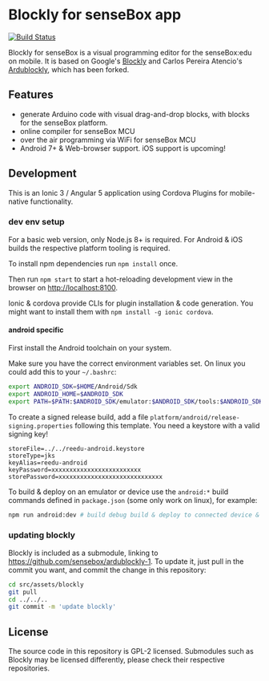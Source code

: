 # Blockly for senseBox app
[![Build Status](https://travis-ci.org/sensebox/blockly-app.svg?branch=master)](https://travis-ci.org/sensebox/blockly-app)

Blockly for senseBox is a visual programming editor for the senseBox:edu on mobile.
It is based on Google's [Blockly](https://developers.google.com/blockly/) and Carlos Pereira Atencio's [Ardublockly](https://github.com/carlosperate/ardublockly), which has been forked.

## Features
- generate Arduino code with visual drag-and-drop blocks, with blocks for the senseBox platform.
- online compiler for senseBox MCU
- over the air programming via WiFi for senseBox MCU
- Android 7+ & Web-browser support. iOS support is upcoming!

## Development

This is an Ionic 3 / Angular 5 application using Cordova Plugins for mobile-native functionality.

### dev env setup
For a basic web version, only Node.js 8+ is required.
For Android & iOS builds the respective platform tooling is required.

To install npm dependencies run `npm install` once.

Then run `npm start` to start a hot-reloading development view in the browser on <http://localhost:8100>.

Ionic & cordova provide CLIs for plugin installation & code generation. You might want to install them with `npm install -g ionic cordova`.

#### android specific
First install the Android toolchain on your system.

Make sure you have the correct environment variables set.
On linux you could add this to your `~/.bashrc`:
```bash
export ANDROID_SDK=$HOME/Android/Sdk
export ANDROID_HOME=$ANDROID_SDK
export PATH=$PATH:$ANDROID_SDK/emulator:$ANDROID_SDK/tools:$ANDROID_SDK/tools/bin:$ANDROID_SDK/platform-tools:$ANDROID_SDK/build-tools/28.0.3
```

To create a signed release build, add a file `platform/android/release-signing.properties` following this template.
You need a keystore with a valid signing key!

```properties
storeFile=../../reedu-android.keystore
storeType=jks
keyAlias=reedu-android
keyPassword=xxxxxxxxxxxxxxxxxxxxxxxxx
storePassword=xxxxxxxxxxxxxxxxxxxxxxxxxxxxx
```

To build & deploy on an emulator or device use the `android:*` build commands defined in `package.json` (some only work on linux), for example:
```bash
npm run android:dev # build debug build & deploy to connected device & restart app
```

### updating blockly
Blockly is included as a submodule, linking to <https://github.com/sensebox/ardublockly-1>.
To update it, just pull in the commit you want, and commit the change in this repository:
```bash
cd src/assets/blockly
git pull
cd ../../..
git commit -m 'update blockly'
```

## License
The source code in this repository is GPL-2 licensed.
Submodules such as Blockly may be licensed differently, please check their respective repositories.
